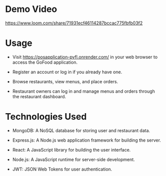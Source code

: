 # Demo Video
 https://www.loom.com/share/71931ecf46114287bccac775fbfb03f2



# Usage
 * Visit https://posapplication-pvfl.onrender.com/ in your web browser to access the GoFood application.
  
 * Register an account or log in if you already have one.
  
 * Browse restaurants, view menus, and place orders.
  
 * Restaurant owners can log in and manage menus and orders through the restaurant dashboard.

# Technologies Used

 * MongoDB: A NoSQL database for storing user and restaurant data.
  
 *  Express.js: A Node.js web application framework for building the server.
  
 *  React: A JavaScript library for building the user interface.
  
 *  Node.js: A JavaScript runtime for server-side development.
  
 * JWT: JSON Web Tokens for user authentication.
  
  

